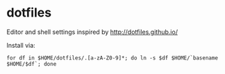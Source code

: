 dotfiles
========

Editor and shell settings inspired by http://dotfiles.github.io/

Install via:

    for df in $HOME/dotfiles/.[a-zA-Z0-9]*; do ln -s $df $HOME/`basename $HOME/$df`; done
